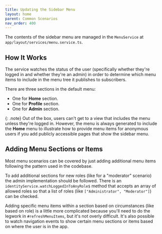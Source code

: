 ```yaml
---
title: Updating the Sidebar Menu
layout: home
parent: Common Scenarios
nav_order: 400
---
```


The contents of the sidebar menu are managed in the `MenuService` at `app/layout/services/menu.service.ts`.

## How It Works

The service watches the status of the user (specifically whether they're logged in and whether they're an admin) in order to determine which menu items to include in the menu tree it publishes to subscribers.

There are three sections in the default menu:

- One for **Home** section.
- One for **Profile** section.
- One for **Admin** section.

{: .note}
Out of the box, users can't get to a view that includes the menu unless they're logged in. However, the menu is always generated to include the **Home** menu to illustrate how to provide menu items for anonymous users if you add publicly accessible pages that show the sidebar menu.

## Adding Menu Sections or Items

Most menu scenarios can be covered by just adding additional menu items following the pattern used in the codebase.

To add additional sections for new roles (like for a "moderator" scenario) the admin implementation should be followed. There is an `identityService.watchLoggedInToAnyRole$` method that accepts an array of allowed roles so that a list of roles (like `["Administrator", "Moderator"]`) can be checked.

Adding specific menu items within a section based on circumstances (like based on role) is a little more complicated because you'll need to do the legwork in `#refreshMenuItems`, but it's not overly difficult. It's also possible to watch navigation events to show certain menu sections or items based on where the user is in the app.
